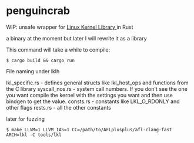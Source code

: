# penguincrab

WIP: unsafe wrapper for [Linux Kernel Library ](https://github.com/lkl/linux.git) in Rust

a binary at the moment but later I will rewrite it as a library

This command will take a while to compile:
``` 
$ cargo build && cargo run
```


File naming under lklh

lkl_specific.rs - defines general structs like lkl_host_ops and functions from the C library
syscall_nos.rs - system call numbers. If you don't see the one you want compile the kernel with the settings you want and then use bindgen to get the value.
consts.rs - constants like LKL_O_RDONLY and other flags
rests.rs - all the other constants


later for fuzzing
```
$ make LLVM=1 LLVM_IAS=1 CC=/path/to/AFLplusplus/afl-clang-fast ARCH=lkl -C tools/lkl
```
